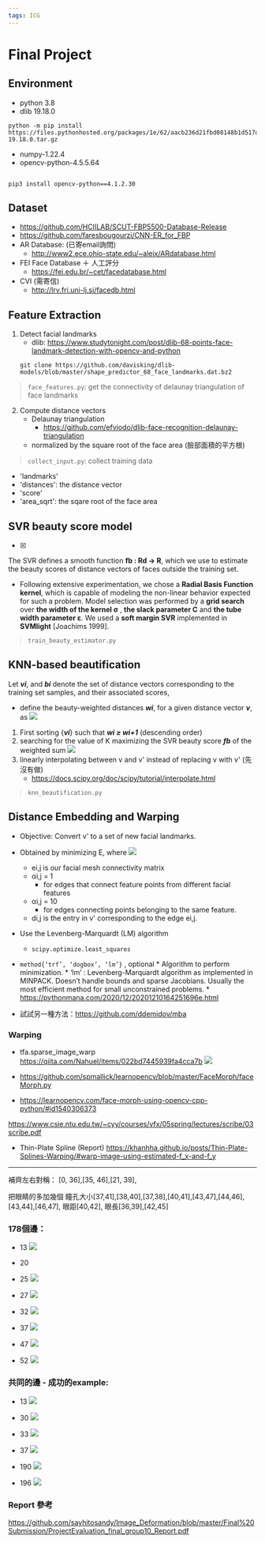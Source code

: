 ```yaml
---
tags: ICG
---
```

# Final Project
## Environment
* python 3.8
* dlib 19.18.0
```
python -m pip install  https://files.pythonhosted.org/packages/1e/62/aacb236d21fbd08148b1d517d58a9d80ea31bdcd386d26f21f8b23b1eb28/dlib-19.18.0.tar.gz
```
* numpy-1.22.4 
* opencv-python-4.5.5.64
```

pip3 install opencv-python==4.1.2.30  
```
## Dataset
* https://github.com/HCIILAB/SCUT-FBP5500-Database-Release
* https://github.com/faresbougourzi/CNN-ER_for_FBP
* AR Database: (已寄email詢問)
    * http://www2.ece.ohio-state.edu/~aleix/ARdatabase.html
* FEI Face Database ＋ 人工評分
    * https://fei.edu.br/~cet/facedatabase.html
* CVI (需寄信)
    * http://lrv.fri.uni-lj.si/facedb.html
## Feature Extraction
1. Detect facial landmarks
    * dlib: https://www.studytonight.com/post/dlib-68-points-face-landmark-detection-with-opencv-and-python
    ```
    git clone https://github.com/davisking/dlib-models/blob/master/shape_predictor_68_face_landmarks.dat.bz2
    ```
> ```face_features.py```: get the connectivity of delaunay triangulation of face landmarks
2. Compute distance vectors
    *  Delaunay triangulation
        *  https://github.com/efviodo/dlib-face-recognition-delaunay-triangulation
    *  normalized by the square root of the face area (臉部面積的平方根)
> ```collect_input.py```: collect training data
* 'landmarks'
* 'distances': the distance vector
* 'score'
* 'area_sqrt': the sqare root of the face area
## SVR beauty score model
- [x] 
The SVR defines a smooth function **fb : Rd → R**, which we use to estimate the beauty scores of distance vectors of faces outside the training set.
* Following extensive experimentation, we chose a **Radial Basis Function kernel**, which is capable of modeling the non-linear behavior expected for such a problem. Model selection was performed by a **grid search** over **the width of the kernel σ** , **the slack parameter C** and **the tube width parameter ε**. We used a **soft margin SVR** implemented in **SVMlight** [Joachims 1999].
> ```train_beauty_estimator.py```
## KNN-based beautification
Let ***vi***, and ***bi*** denote the set of distance vectors corresponding to the training set samples, and their associated scores, 
* define the beauty-weighted distances ***wi***, for a given distance vector ***v***, as 
![](https://i.imgur.com/2pRchz3.png)

1. First sorting {***vi***} such that ***wi ≥ wi+1*** (descending order)
2.  searching for the value of K maximizing the SVR beauty score ***fb*** of the weighted sum
![](https://i.imgur.com/cr5WRd7.png)
3. linearly interpolating between v and v' instead of replacing v with v' (先沒有做)
    * https://docs.scipy.org/doc/scipy/tutorial/interpolate.html
> ```knn_beautification.py```
## Distance Embedding and Warping
* Objective:  Convert v' to a set of new facial landmarks.
* Obtained by minimizing E, where
![](https://i.imgur.com/BhpohcS.png)
    * ei,j is our facial mesh connectivity matrix
    * αi,j = 1
        * for edges that connect feature points from different facial features
    * αi,j = 10
        * for edges connecting points belonging to the same feature. 
    * di,j is the entry in v' corresponding to the edge ei,j.
* Use the Levenberg-Marquardt (LM) algorithm 
    * ```scipy.optimize.least_squares```

* ```method{‘trf’, ‘dogbox’, ‘lm’}``` , optional
            * Algorithm to perform minimization. 
            * ‘lm’ : Levenberg-Marquardt algorithm as implemented in MINPACK. Doesn’t handle bounds and sparse Jacobians. Usually the most efficient method for small unconstrained problems.
            * https://pythonmana.com/2020/12/20201210164251696e.html

* 試試另一種方法：https://github.com/ddemidov/mba


### Warping
* tfa.sparse_image_warp
https://qiita.com/Nahuel/items/022bd7445939fa4cca7b
![](https://i.imgur.com/5h8Bc3a.jpg)

* https://github.com/spmallick/learnopencv/blob/master/FaceMorph/faceMorph.py
* https://learnopencv.com/face-morph-using-opencv-cpp-python/#id1540306373

https://www.csie.ntu.edu.tw/~cyy/courses/vfx/05spring/lectures/scribe/03scribe.pdf

* Thin-Plate Spline (Report)
https://khanhha.github.io/posts/Thin-Plate-Splines-Warping/#warp-image-using-estimated-f_x-and-f_y
-----------------
補齊左右對稱：
[0, 36],[35, 46],[21, 39], 

把眼睛的多加幾個
瞳孔大小[37,41],[38,40],[37,38],[40,41],[43,47],[44,46],[43,44],[46,47],
眼距[40,42],
眼長[36,39],[42,45]

### 178個邊：
* 13
![](https://i.imgur.com/2ECLyjX.jpg)
* 20
* 25
![](https://i.imgur.com/9FALt46.jpg)
* 27
![](https://i.imgur.com/XIQoKKw.jpg)
* 32
![](https://i.imgur.com/eY5hSOF.jpg)

* 37
![](https://i.imgur.com/ToYkcm9.jpg)
* 47
![](https://i.imgur.com/caJQG7w.jpg)
* 52
![](https://i.imgur.com/6YTq9Fu.jpg)

### 共同的邊 - 成功的example:
* 13
![](https://i.imgur.com/nj5gwsz.jpg)

* 30
![](https://i.imgur.com/d9TMK10.jpg)

* 33
![](https://i.imgur.com/0D8pdFo.jpg)

* 37
![](https://i.imgur.com/l8t786K.jpg)


* 190
![](https://i.imgur.com/vV8ShJK.jpg)

* 196
![](https://i.imgur.com/nLvMGbE.jpg)


### Report 參考
https://github.com/sayhitosandy/Image_Deformation/blob/master/Final%20Submission/ProjectEvaluation_final_group10_Report.pdf

